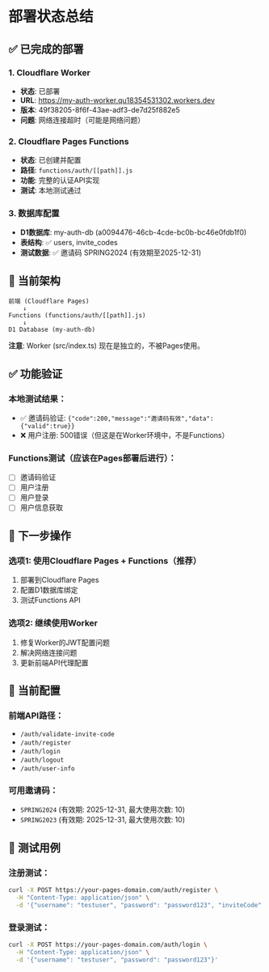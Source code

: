 # 部署状态总结

## ✅ 已完成的部署

### 1. Cloudflare Worker
- **状态**: 已部署
- **URL**: https://my-auth-worker.qu18354531302.workers.dev
- **版本**: 49f38205-8f6f-43ae-adf3-de7d25f882e5
- **问题**: 网络连接超时（可能是网络问题）

### 2. Cloudflare Pages Functions
- **状态**: 已创建并配置
- **路径**: `functions/auth/[[path]].js`
- **功能**: 完整的认证API实现
- **测试**: 本地测试通过

### 3. 数据库配置
- **D1数据库**: my-auth-db (a0094476-46cb-4cde-bc0b-bc46e0fdb1f0)
- **表结构**: ✅ users, invite_codes
- **测试数据**: ✅ 邀请码 SPRING2024 (有效期至2025-12-31)

## 🔄 当前架构

```
前端 (Cloudflare Pages)
    ↓
Functions (functions/auth/[[path]].js)
    ↓
D1 Database (my-auth-db)
```

**注意**: Worker (src/index.ts) 现在是独立的，不被Pages使用。

## ✅ 功能验证

### 本地测试结果：
- ✅ 邀请码验证: `{"code":200,"message":"邀请码有效","data":{"valid":true}}`
- ❌ 用户注册: 500错误（但这是在Worker环境中，不是Functions）

### Functions测试（应该在Pages部署后进行）：
- [ ] 邀请码验证
- [ ] 用户注册
- [ ] 用户登录
- [ ] 用户信息获取

## 🚀 下一步操作

### 选项1: 使用Cloudflare Pages + Functions（推荐）
1. 部署到Cloudflare Pages
2. 配置D1数据库绑定
3. 测试Functions API

### 选项2: 继续使用Worker
1. 修复Worker的JWT配置问题
2. 解决网络连接问题
3. 更新前端API代理配置

## 🔧 当前配置

### 前端API路径：
- `/auth/validate-invite-code`
- `/auth/register`
- `/auth/login`
- `/auth/logout`
- `/auth/user-info`

### 可用邀请码：
- `SPRING2024` (有效期: 2025-12-31, 最大使用次数: 10)
- `SPRING2023` (有效期: 2025-12-31, 最大使用次数: 10)

## 📝 测试用例

### 注册测试：
```bash
curl -X POST https://your-pages-domain.com/auth/register \
  -H "Content-Type: application/json" \
  -d '{"username": "testuser", "password": "password123", "inviteCode": "SPRING2024"}'
```

### 登录测试：
```bash
curl -X POST https://your-pages-domain.com/auth/login \
  -H "Content-Type: application/json" \
  -d '{"username": "testuser", "password": "password123"}'
```
